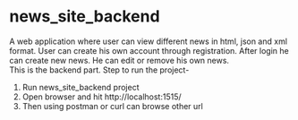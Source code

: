 # news_site_backend
A web application where user can view different news in html, json and xml format. User can create his own account through registration. After login he can create new news. He can edit or remove his own news.
<br>This is the backend part. Step to run the project- 
1. Run news_site_backend project
2. Open browser and hit http://localhost:1515/
3. Then using postman or curl can browse other url

